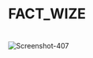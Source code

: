 # FACT_WIZE
<h1></h1>
<img src="https://i.ibb.co/Ry7tpfR/Screenshot-407.png" alt="Screenshot-407" border="0">
<h1></h1>
